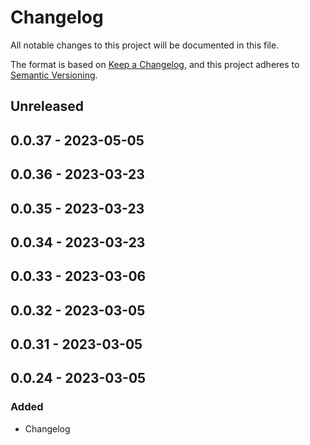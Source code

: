# Changelog

All notable changes to this project will be documented in this file.

The format is based on [Keep a Changelog](https://keepachangelog.com/en/1.0.0/),
and this project adheres to [Semantic Versioning](https://semver.org/spec/v2.0.0.html).

## Unreleased

## 0.0.37 - 2023-05-05

## 0.0.36 - 2023-03-23

## 0.0.35 - 2023-03-23

## 0.0.34 - 2023-03-23

## 0.0.33 - 2023-03-06

## 0.0.32 - 2023-03-05

## 0.0.31 - 2023-03-05

## 0.0.24 - 2023-03-05
### Added
- Changelog
